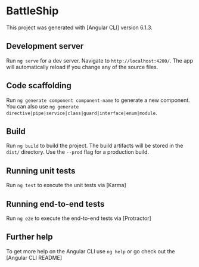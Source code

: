 # BattleShip

This project was generated with [Angular CLI] version 6.1.3.

## Development server

Run `ng serve` for a dev server. Navigate to `http://localhost:4200/`. The app will automatically reload if you change any of the source files.

## Code scaffolding

Run `ng generate component component-name` to generate a new component. You can also use `ng generate directive|pipe|service|class|guard|interface|enum|module`.

## Build

Run `ng build` to build the project. The build artifacts will be stored in the `dist/` directory. Use the `--prod` flag for a production build.

## Running unit tests

Run `ng test` to execute the unit tests via [Karma]

## Running end-to-end tests

Run `ng e2e` to execute the end-to-end tests via [Protractor]

## Further help

To get more help on the Angular CLI use `ng help` or go check out the [Angular CLI README]
